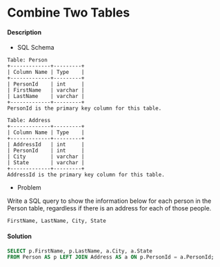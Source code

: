 # Combine Two Tables

#### Description

- SQL Schema

```
Table: Person
+-------------+---------+
| Column Name | Type    |
+-------------+---------+
| PersonId    | int     |
| FirstName   | varchar |
| LastName    | varchar |
+-------------+---------+
PersonId is the primary key column for this table.

Table: Address
+-------------+---------+
| Column Name | Type    |
+-------------+---------+
| AddressId   | int     |
| PersonId    | int     |
| City        | varchar |
| State       | varchar |
+-------------+---------+
AddressId is the primary key column for this table.
```

- Problem

Write a SQL query to show the information below for each person in the Person table, regardless if there is an address for each of those people.

```
FirstName, LastName, City, State
```

#### Solution

```sql
SELECT p.FirstName, p.LastName, a.City, a.State 
FROM Person AS p LEFT JOIN Address AS a ON p.PersonId = a.PersonId;
```